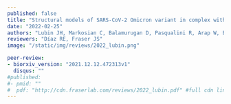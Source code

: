 ```yaml
---
published: false
title: "Structural models of SARS-CoV-2 Omicron variant in complex with ACE2 receptor or antibodies suggest altered binding interfaces"
date: "2022-02-25"
authors: "Lubin JH, Markosian C, Balamurugan D, Pasqualini R, Arap W, Burley SK, and Khare SD"
reviewers: "Díaz RE, Fraser JS"
image: "/static/img/reviews/2022_lubin.png"

peer-review:
- biorxiv_version: "2021.12.12.472313v1"
  disqus: ""
#published:
#- pmid: ""
#  pdf: "http://cdn.fraserlab.com/reviews/2022_lubin.pdf" #full cdn link
---
```

